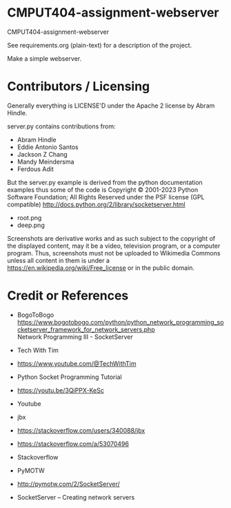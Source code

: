 # CMPUT404-assignment-webserver

CMPUT404-assignment-webserver

See requirements.org (plain-text) for a description of the project.

Make a simple webserver.

# Contributors / Licensing

Generally everything is LICENSE'D under the Apache 2 license by Abram Hindle.

server.py contains contributions from:

- Abram Hindle
- Eddie Antonio Santos
- Jackson Z Chang
- Mandy Meindersma
- Ferdous Adit

But the server.py example is derived from the python documentation
examples thus some of the code is Copyright © 2001-2023 Python
Software Foundation; All Rights Reserved under the PSF license (GPL
compatible) http://docs.python.org/2/library/socketserver.html

- root.png
- deep.png

Screenshots are derivative works and as such subject to the copyright of 
the displayed content, may it be a video, television program, or a computer
program. Thus, screenshots must not be uploaded to Wikimedia Commons unless 
all content in them is under a https://en.wikipedia.org/wiki/Free_license or 
in the public domain.

# Credit or References

- BogoToBogo<br />
https://www.bogotobogo.com/python/python_network_programming_socketserver_framework_for_network_servers.php<br />
Network Programming III - SocketServer

- Tech With Tim
- https://www.youtube.com/@TechWithTim
- Python Socket Programming Tutorial
- https://youtu.be/3QiPPX-KeSc
- Youtube

- jbx
- https://stackoverflow.com/users/340088/jbx
- https://stackoverflow.com/a/53070496
- Stackoverflow

- PyMOTW
- http://pymotw.com/2/SocketServer/
- SocketServer – Creating network servers
